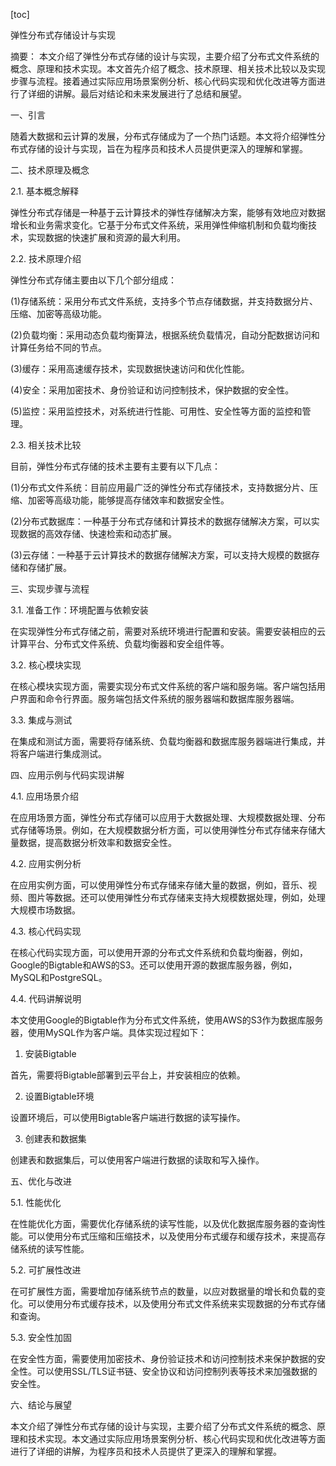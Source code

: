 
[toc]                    
                
                
弹性分布式存储设计与实现

摘要：
本文介绍了弹性分布式存储的设计与实现，主要介绍了分布式文件系统的概念、原理和技术实现。本文首先介绍了概念、技术原理、相关技术比较以及实现步骤与流程。接着通过实际应用场景案例分析、核心代码实现和优化改进等方面进行了详细的讲解。最后对结论和未来发展进行了总结和展望。

一、引言

随着大数据和云计算的发展，分布式存储成为了一个热门话题。本文将介绍弹性分布式存储的设计与实现，旨在为程序员和技术人员提供更深入的理解和掌握。

二、技术原理及概念

2.1. 基本概念解释

弹性分布式存储是一种基于云计算技术的弹性存储解决方案，能够有效地应对数据增长和业务需求变化。它基于分布式文件系统，采用弹性伸缩机制和负载均衡技术，实现数据的快速扩展和资源的最大利用。

2.2. 技术原理介绍

弹性分布式存储主要由以下几个部分组成：

(1)存储系统：采用分布式文件系统，支持多个节点存储数据，并支持数据分片、压缩、加密等高级功能。

(2)负载均衡：采用动态负载均衡算法，根据系统负载情况，自动分配数据访问和计算任务给不同的节点。

(3)缓存：采用高速缓存技术，实现数据快速访问和优化性能。

(4)安全：采用加密技术、身份验证和访问控制技术，保护数据的安全性。

(5)监控：采用监控技术，对系统进行性能、可用性、安全性等方面的监控和管理。

2.3. 相关技术比较

目前，弹性分布式存储的技术主要有主要有以下几点：

(1)分布式文件系统：目前应用最广泛的弹性分布式存储技术，支持数据分片、压缩、加密等高级功能，能够提高存储效率和数据安全性。

(2)分布式数据库：一种基于分布式存储和计算技术的数据存储解决方案，可以实现数据的高效存储、快速检索和动态扩展。

(3)云存储：一种基于云计算技术的数据存储解决方案，可以支持大规模的数据存储和存储扩展。

三、实现步骤与流程

3.1. 准备工作：环境配置与依赖安装

在实现弹性分布式存储之前，需要对系统环境进行配置和安装。需要安装相应的云计算平台、分布式文件系统、负载均衡器和安全组件等。

3.2. 核心模块实现

在核心模块实现方面，需要实现分布式文件系统的客户端和服务端。客户端包括用户界面和命令行界面。服务端包括文件系统的服务器端和数据库服务器端。

3.3. 集成与测试

在集成和测试方面，需要将存储系统、负载均衡器和数据库服务器端进行集成，并将客户端进行集成测试。

四、应用示例与代码实现讲解

4.1. 应用场景介绍

在应用场景方面，弹性分布式存储可以应用于大数据处理、大规模数据处理、分布式存储等场景。例如，在大规模数据分析方面，可以使用弹性分布式存储来存储大量数据，提高数据分析效率和数据安全性。

4.2. 应用实例分析

在应用实例方面，可以使用弹性分布式存储来存储大量的数据，例如，音乐、视频、图片等数据。还可以使用弹性分布式存储来支持大规模数据处理，例如，处理大规模市场数据。

4.3. 核心代码实现

在核心代码实现方面，可以使用开源的分布式文件系统和负载均衡器，例如，Google的Bigtable和AWS的S3。还可以使用开源的数据库服务器，例如，MySQL和PostgreSQL。

4.4. 代码讲解说明

本文使用Google的Bigtable作为分布式文件系统，使用AWS的S3作为数据库服务器，使用MySQL作为客户端。具体实现过程如下：

1. 安装Bigtable

首先，需要将Bigtable部署到云平台上，并安装相应的依赖。

2. 设置Bigtable环境

设置环境后，可以使用Bigtable客户端进行数据的读写操作。

3. 创建表和数据集

创建表和数据集后，可以使用客户端进行数据的读取和写入操作。

五、优化与改进

5.1. 性能优化

在性能优化方面，需要优化存储系统的读写性能，以及优化数据库服务器的查询性能。可以使用分布式压缩和压缩技术，以及使用分布式缓存和缓存技术，来提高存储系统的读写性能。

5.2. 可扩展性改进

在可扩展性方面，需要增加存储系统节点的数量，以应对数据量的增长和负载的变化。可以使用分布式缓存技术，以及使用分布式文件系统来实现数据的分布式存储和查询。

5.3. 安全性加固

在安全性方面，需要使用加密技术、身份验证技术和访问控制技术来保护数据的安全性。可以使用SSL/TLS证书链、安全协议和访问控制列表等技术来加强数据的安全性。

六、结论与展望

本文介绍了弹性分布式存储的设计与实现，主要介绍了分布式文件系统的概念、原理和技术实现。本文通过实际应用场景案例分析、核心代码实现和优化改进等方面进行了详细的讲解，为程序员和技术人员提供了更深入的理解和掌握。

